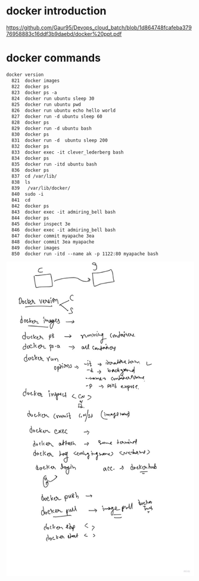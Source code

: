 # docker introduction
https://github.com/Gaur95/Devops_cloud_batch/blob/1d864748fcafeba37976958883c16ddf3b9daebd/docker%20ppt.pdf
# docker commands
```
docker version
  821  docker images
  822  docker ps
  823  docker ps -a
  824  docker run ubuntu sleep 30
  825  docker run ubuntu pwd
  826  docker run ubuntu echo hello world
  827  docker run -d ubuntu sleep 60
  828  docker ps
  829  docker run -d ubuntu bash
  830  docker ps
  831  docker run -d  ubuntu sleep 200 
  832  docker ps
  833  docker exec -it clever_lederberg bash
  834  docker ps
  835  docker run -itd ubuntu bash
  836  docker ps
  837  cd /var/lib/
  838  ls
  839   /var/lib/docker/
  840  sudo -i 
  841  cd
  842  docker ps
  843  docker exec -it admiring_bell bash
  844  docker ps
  845  docker inspect 3e
  846  docker exec -it admiring_bell bash
  847  docker commit myapache 3ea
  848  docker commit 3ea myapache
  849  docker images
  850  docker run -itd --name ak -p 1122:80 myapache bash

```
<img src='27oct.jpg'>
